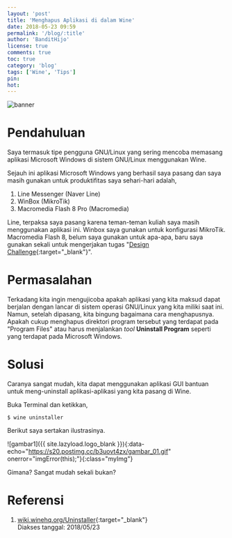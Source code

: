 ```yaml
---
layout: 'post'
title: 'Menghapus Aplikasi di dalam Wine'
date: 2018-05-23 09:59
permalink: '/blog/:title'
author: 'BanditHijo'
license: true
comments: true
toc: true
category: 'blog'
tags: ['Wine', 'Tips']
pin:
hot:
---
```


<!-- BANNER OF THE POST -->
<img class="post-body-img" src="{{ site.lazyload.logo_blank_banner }}" data-echo="https://s20.postimg.cc/7t1qi5utp/banner_post_14.png" onerror="imgError(this);" alt="banner">

# Pendahuluan

Saya termasuk tipe pengguna GNU/Linux yang sering mencoba memasang aplikasi Microsoft Windows di sistem GNU/Linux menggunakan Wine.

Sejauh ini aplikasi Microsoft Windows yang berhasil saya pasang dan saya masih gunakan untuk produktifitas saya sehari-hari adalah,

1. Line Messenger (Naver Line)
2. WinBox (MikroTik)
3. Macromedia Flash 8 Pro (Macromedia)

Line, terpaksa saya pasang karena teman-teman kuliah saya masih menggunakan aplikasi ini. Winbox saya gunakan untuk konfigurasi MikroTik. Macromedia Flash 8, belum saya gunakan untuk apa-apa, baru saya gunakan sekali untuk mengerjakan tugas "[Design Challenge](https://bandithijo.com/blog/menjalankan-macromedia-flash-8-linux){:target="_blank"}".

# Permasalahan

Terkadang kita ingin mengujicoba apakah aplikasi yang kita maksud dapat berjalan dengan lancar di sistem operasi GNU/Linux yang kita miliki saat ini. Namun, setelah dipasang, kita bingung bagaimana cara menghapusnya. Apakah cukup menghapus direktori program tersebut yang terdapat pada "Program Files" atau harus menjalankan *tool* **Uninstall Program** seperti yang terdapat pada Microsoft Windows.

# Solusi

Caranya sangat mudah, kita dapat menggunakan aplikasi GUI bantuan untuk meng-uninstall aplikasi-aplikasi yang kita pasang di Wine.

Buka Terminal dan ketikkan,
```
$ wine uninstaller
```

Berikut saya sertakan ilustrasinya.

![gambar1]({{ site.lazyload.logo_blank }}){:data-echo="https://s20.postimg.cc/b3uovt4zx/gambar_01.gif" onerror="imgError(this);"}{:class="myImg"}

Gimana? Sangat mudah sekali bukan?

# Referensi

1. [wiki.winehq.org/Uninstaller](https://wiki.winehq.org/Uninstaller){:target="_blank"}
<br>Diakses tanggal: 2018/05/23
